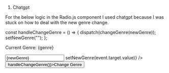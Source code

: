 1. Chatgpt

For the below logic in the Radio.js component I used chatgpt because I was stuck on how to deal with the new genre change.

const handleChangeGenre = () => {
dispatch(changeGenre(newGenre));
setNewGenre("");
};

<p>Current Genre: {genre}</p>
<input
  type="text"
  placeholder="Enter new genre"
  value={newGenre}
  onChange={(event) => setNewGenre(event.target.value)}
/>
<button onClick={() => handleChangeGenre()}>Change Genre</button>
</div>
